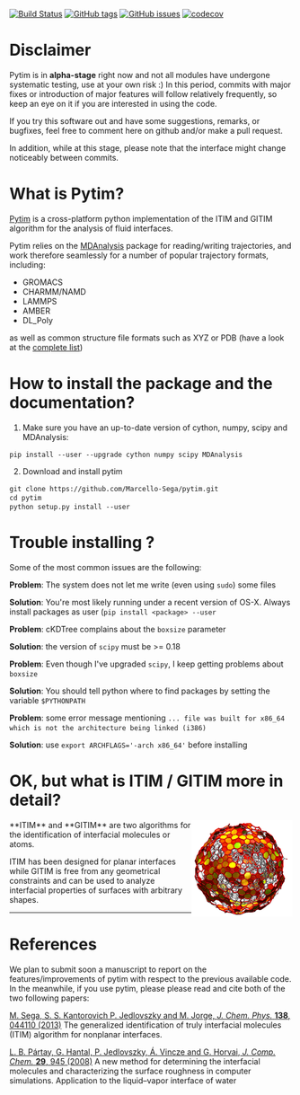 [![Build Status](https://travis-ci.org/Marcello-Sega/pytim.svg?branch=master)](https://travis-ci.org/Marcello-Sega/pytim)
[![GitHub tags](https://img.shields.io/github/tag/Marcello-Sega/pytim.svg)](https://github.com/Marcello-Sega/pytim/)
[![GitHub issues](https://img.shields.io/github/issues/Marcello-Sega/pytim.svg)](https://github.com/Marcello-Sega/pytim/issues)
[![codecov](https://codecov.io/gh/Marcello-Sega/pytim/branch/master/graph/badge.svg)](https://codecov.io/gh/Marcello-Sega/pytim)


# Disclaimer

Pytim is in **alpha-stage** right now and not all modules have undergone systematic testing, use at your own risk :) In this period, commits with major fixes or introduction of major features will follow relatively frequently, so keep an eye on it if you are interested in using the code.

If you try this software out and have some suggestions, remarks, or bugfixes, feel free to comment here on github and/or make a pull request.

In addition, while at this stage, please note that the interface might change noticeably between commits.

# What is Pytim?

[Pytim](https://marcello-sega.github.io/pytim/) is a cross-platform python implementation of the ITIM and GITIM algorithm for the analysis of fluid interfaces.

Pytim relies on the [MDAnalysis](http://www.mdanalysis.org/)
package for reading/writing trajectories, and work therefore seamlessly for a number of popular trajectory formats, including:  
* GROMACS
* CHARMM/NAMD
* LAMMPS
* AMBER
* DL_Poly

as well as common structure file formats such as XYZ or PDB (have a look at the [complete list](https://pythonhosted.org/MDAnalysis/documentation_pages/coordinates/init.html#id1))


# How to install the package and the documentation? 

1. Make sure you have an up-to-date version of cython, numpy, scipy and MDAnalysis:

``` 
pip install --user --upgrade cython numpy scipy MDAnalysis
```

2. Download and install pytim

```
git clone https://github.com/Marcello-Sega/pytim.git
cd pytim
python setup.py install --user
```

# Trouble installing ? 

Some of the most common issues are the following:

**Problem**: The system does not let me write (even using `sudo`) some files

**Solution**: You're most likely running under a recent version of OS-X. Always install packages as user (`pip install <package> --user`

**Problem**: cKDTree complains about the `boxsize` parameter

**Solution**: the version of `scipy` must be >= 0.18


**Problem**: Even though I've upgraded `scipy`, I keep getting problems about `boxsize`

**Solution**: You should tell python where to find packages by setting the variable `$PYTHONPATH` 

**Problem**: some error message mentioning `... file was built for x86_64 which is not the architecture being linked (i386)`

**Solution**: use `export ARCHFLAGS='-arch x86_64'` before installing




# OK, but what is ITIM / GITIM more in detail?  
<img src="https://raw.githubusercontent.com/Marcello-Sega/gitim/ITIM/media/soot1small.png" width="180" align="right" style="z-index:999;">
**ITIM** and **GITIM** are two algorithms for the identification
of interfacial molecules or atoms.

ITIM has been designed for planar interfaces while GITIM is free from any geometrical constraints and can
be used to analyze interfacial properties of surfaces with arbitrary
shapes.


---------------------------

# References

We plan to submit soon a manuscript to report on the features/improvements of pytim with respect to the previous available code. In the meanwhile, if you use pytim, please please read and cite both of the two following papers:

[M. Sega, S. S. Kantorovich P. Jedlovszky and M. Jorge, _J. Chem. Phys._ **138**, 044110 (2013)](http://dx.doi.org/10.1063/1.4776196) The generalized identification of truly interfacial molecules (ITIM) algorithm for nonplanar interfaces.

[L. B. Pártay, G. Hantal, P. Jedlovszky, Á. Vincze and G. Horvai, _J. Comp. Chem._ **29**, 945 (2008)](http://dx.doi.org/10.1002/jcc.20852) A new method for determining the interfacial molecules and characterizing the surface roughness in computer simulations. Application to the liquid–vapor interface of water
